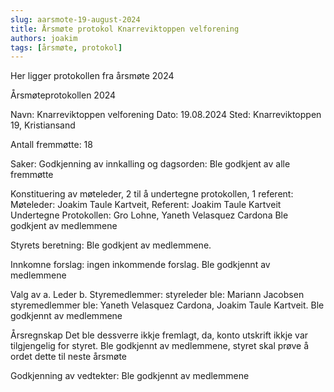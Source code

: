 ```yaml
---
slug: aarsmote-19-august-2024
title: Årsmøte protokol Knarreviktoppen velforening
authors: joakim
tags: [årsmøte, protokol]
---
```



Her ligger protokollen fra årsmøte 2024

<!--truncate-->
Årsmøteprotokollen 2024

Navn: Knarreviktoppen velforening 
Dato: 19.08.2024
Sted: Knarreviktoppen 19, Kristiansand

Antall fremmøtte: 18

Saker:
Godkjenning av innkalling og dagsorden:
Ble godkjent av alle fremmøtte

Konstituering av møteleder, 2 til å undertegne protokollen, 1 referent:
Møteleder: Joakim Taule Kartveit,
Referent: Joakim Taule Kartveit
Undertegne Protokollen:
Gro Lohne,
Yaneth Velasquez Cardona 
Ble godkjent av medlemmene

Styrets beretning:
Ble godkjent av medlemmene.

Innkomne forslag:
ingen inkommende forslag.
Ble godkjennt av medlemmene 

Valg av a. Leder b. Styremedlemmer:
styreleder ble: Mariann Jacobsen
styremedlemmer ble: Yaneth Velasquez Cardona, Joakim Taule Kartveit.
Ble godkjennt av medlemmene

Årsregnskap
            Det ble dessverre ikkje fremlagt, da, konto utskrift ikkje var tilgjengelig for styret. Ble godkjennt av medlemmene, styret skal prøve å ordet dette til neste årsmøte

Godkjenning av vedtekter:
Ble godkjennt av medlemmene
